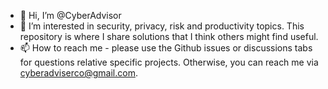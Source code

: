 - 👋 Hi, I’m @CyberAdvisor
- 👀 I’m interested in security, privacy, risk and productivity topics. This repository is where I share solutions that I think others might find useful.   
- 📫 How to reach me - please use the Github issues or discussions tabs for questions relative specific projects. Otherwise, you can reach me via cyberadviserco@gmail.com. 

<!---
CyberAdvisor/CyberAdvisor is a ✨ special ✨ repository because its `README.md` (this file) appears on your GitHub profile.
You can click the Preview link to take a look at your changes.
--->
